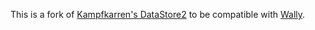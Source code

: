 This is a fork of [Kampfkarren's DataStore2](https://github.com/Kampfkarren/Roblox/tree/master/DataStore2) to be compatible with [Wally](https://github.com/UpliftGames/wally).